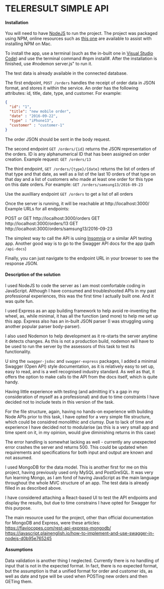 # TELERESULT SIMPLE API

#### Installation
You will need to have [NodeJS](https://nodejs.org/en/download/) to run the project. The project was packaged using NPM, online resources such as [this one](https://enterflash.io/posts/how-to-install-nodejs-and-npm-on-windows-mac-or-linux) are available to assist with installing NPM on Mac.

To install the app, use a terminal (such as the in-built one in [Visual Studio Code](https://nodejs.org/en/download/)) and use the terminal command #npm install#. After the installation is finished, use #nodemon server.js" to run it.

The test data is already available in the connected database.

The first endpoint, `POST /orders` handles the receipt of order data in JSON format, and stores it within the service.
An order has the following attributes: id, title, date, type, and customer. For example:

```JSON
{
  "id": "1",
  "title": "new mobile order",
  "date" : "2016-09-22",
  "type" : "iPhone13",
  "customer" : "customer-1"
}

```
The order JSON should be sent in the body request.

The second endpoint `GET /orders/{id}` returns the JSON representation of the orders. ID is any alphanumerical ID that has been assigned on order creation. Example request: `GET /orders/13`

The third endpoint, `GET /orders/{type}/{date}` returns the list of orders of that type and that date, as well as a list of the last 10 orders of that type on that day and a list of customers who made at least one order for this type on this date orders. For example: `GET /orders/samsung13/2016-09-23`

Use the auxilliary endpoint `GET /orders` to get a list of all orders

Once the server is running, it will be reachable at http://localhost:3000/
Example URLs for all endpoints:

POST or GET http://localhost:3000/orders
GET http://localhost:3000/orders/13
GET http://localhost:3000/orders/samsung13/2016-09-23 


The simplest way to call the API is using [Insomnia](https://insomnia.rest/download) or a similar API testing app. Another good way is to go to the Swagger API docs for the app (path `/api-docs`)

Finally, you can just navigate to the endpoint URL in your browser to see the response JSON.

#### Description of the solution

I used NodeJS to code the server as I am most comfortable coding in JavaScript. Although I have consumed and troubleshooted APIs in my past professional experiences, this was the first time I actually built one. And it was quite fun.

I used Express as an app building framework to help avoid re-inventing the wheel, as, while minimal, it has all the function (and more) to help me set up this app. Express also has an in-built JSON parser (I was struggling using another popular parser body-parser).

I also used Nodemon to help development as it re-starts the server anytime it detects changes. As this is not a production build, nodemon will have to be used to run the server by the assessors of this task to test its functionality.

U sing the `swagger-jsdoc` and `swagger-express` packages, I added a minimal Swagger (Open API) style documentation, as it is relatively easy to set up, easy to read, and is a well recognised industry standard. As well as that, it offers the option to make calls to the API from the docs itself, which is quite handy.

Having little experience with testing (and admitting it's a gap in my consideration of myself as a professional) and due to time constraints I have decided not to include tests in this version of the task.

For the file structure, again, having no hands-on experience with building Node APIs prior to this task, I have opted for a very simple file structure, which could be considred monolithic and clumsy. Due to lack of time and experience I have decided not to modularise (as this is a very small app and time spent on it, in my opinion, would give diminishing returns in this case)

The error handling is somewhat lacking as well - currently any unexpected error crashes the server and returns 500. This could be updated when requirements and specifications for both input and output are known and not assumed.

I used MongoDB for the data model. This is another first for me on this project, having previously used only MySQL and PostGreSQL. It was very fun learning Mongo, as I am fond of having JavaScript as the main language throughout the whole MVC structure of an app. The test data is already filled in as described above.

I have considered attaching a React-based UI to test the API endpoints and display the results, but due to time constrains I have opted for Swagger for this purpose.

The main resource used for the project, other than official documentation for MongoDB and Express, were these articles:
https://flaviocopes.com/rest-api-express-mongodb/
https://javascript.plainenglish.io/how-to-implement-and-use-swagger-in-nodejs-d0b95e765245

#### Assumptions

Data validation is another thing I neglected. Currently there is no handling of input that is not in the expected format. In fact, there is no expected format, but the assumption is that a unified format for order and customer ids, as well as date and type will be used when POSTing new orders and then GETing them.
